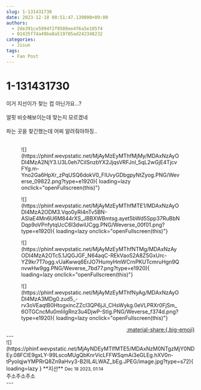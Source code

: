 ```yaml
---
slug: 1-131431730
date: 2023-12-18 00:51:47.139000+09:00
authors:
  - 2de391ce5994f2f9508ee4f6a5e105f4
  - 01435f74a49ba8a519705ad242348232
categories:
  - Jisun
tags:
  - Fan Post
---
```


# 1-131431730

<div class="post-container" markdown="1">
<div class="content-container md-sidebar__scrollwrap" markdown="1">

이거 지선이가 찾는 컵 아닌가요...?<br><br>얼핏 비슷해보이는데 맞는지 모르겠네<br><br>파는 곳을 찾긴했는데 어찌 알려줘야하징..<br><br>
<figure markdown="1">
![](https://phinf.wevpstatic.net/MjAyMzEyMThfMjMy/MDAxNzAyODI4MzA2NjY3.U3L0eh7CilSnzbYX2JjqsVRFJnl_5qL2wGjE4TjcvFYg.m-Yno2Ga6HpXr_zPqUSQ6dokV0_FIUvyGDbgpyNtZyog.PNG/Weverse_09822.png?type=e1920){ loading=lazy onclick="openFullscreen(this)"}
</figure>

<figure markdown="1">
![](https://phinf.wevpstatic.net/MjAyMzEyMThfMTE1/MDAxNzAyODI4MzA2ODM3.Vqo0yRI4nTv5BN-ASIaE4Mn6U6M844rXS_JBBXWBmtsg.ayet5bWd5Spp37RuBbNDqp9oVPnfytqUcC6l3dwiUCgg.PNG/Weverse_00f01.png?type=e1920){ loading=lazy onclick="openFullscreen(this)"}
</figure>

<figure markdown="1">
![](https://phinf.wevpstatic.net/MjAyMzEyMThfNTMg/MDAxNzAyODI4MzA2OTc5.1JQGJGF_N64aqC-REkVaoS2A8Z5GxUrc-YZ9kr7T7ogg.vUaKwwq6ErJO7HumyHmWCrnPKUTcmruHgn9QnvwHw9gg.PNG/Weverse_7bd77.png?type=e1920){ loading=lazy onclick="openFullscreen(this)"}
</figure>

<figure markdown="1">
![](https://phinf.wevpstatic.net/MjAyMzEyMThfNyAg/MDAxNzAyODI4MzA3MDg0.zud5_-rv3oVEaqtB0HtogxincZZcI3QP6jJi_CHsWykg.0eVLPRXr0FjSm_6OTGCncMu0mIilgRnz3u4DjwP-StIg.PNG/Weverse_f374d.png?type=e1920){ loading=lazy onclick="openFullscreen(this)"}
</figure>


</div>
</div>

<div style="text-align: right;" markdown="1">
<a href="https://weverse.io/fromis9/fanpost/1-131431730" style="text-align: right;">:material-share:{.big-emoji}</a>
</div>
---

<div class="comments-container md-sidebar__scrollwrap" markdown="1">
<div class="comment" markdown="1">
<div class='id-container' markdown="1">
![](https://phinf.wevpstatic.net/MjAyNDEyMTlfMTE5/MDAxNzM0NTgzMjY0NDEy.08FClE9gxLY-99LscoMUgQbKnrVicLFFWSqmAi3eGLEg.hXV0n-tPyoIqjwYMPRrQ8Zn9aHvy3-B2llL4LWAZ_bEg.JPEG/image.jpg?type=s72){ loading=lazy }
**<span class="artist">지선</span>** <small>Dec 18 2023, 01:14</small><br>
</div>
<div class='comment-body' markdown="1">
주소주소주소
</div>
</div>
</div>
---
